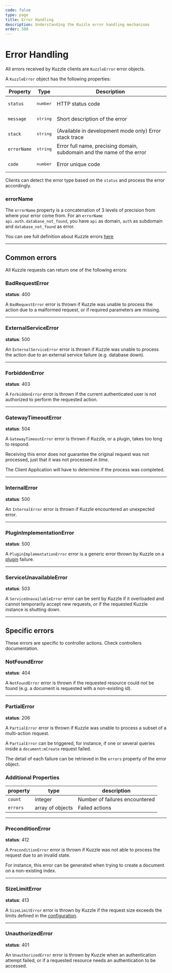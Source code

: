 ```yaml
---
code: false
type: page
title: Error Handling
description: Understanding the Kuzzle error handling mechanisms
order: 500
---
```


# Error Handling

All errors received by Kuzzle clients are `KuzzleError` error objects.

A `KuzzleError` object has the following properties:

| Property     | Type               | Description                                            |
| ------------ | ------------------ | ------------------------------------------------------ |
| `status`     | <pre>number</pre>            | HTTP status code                                       |
| `message`    | <pre>string</pre>               | Short description of the error                         |
| `stack`      | <pre>string</pre>               | (Available in development mode only) Error stack trace |
| `errorName`  | <pre>string</pre>  | Error full name, precising domain, subdomain and the name of the error |
| `code`       | <pre>number</pre> | Error unique code |

Clients can detect the error type based on the `status` and process the error accordingly.


### errorName

The `errorName` property is a concatenation of 3 levels of precision from where your error come from.
For an `errorName` `api.auth.database_not_found`, you have `api` as domain, `auth` as subdomain and `database_not_found` as error.

You can see full definition about Kuzzle errors [here](https://docs.kuzzle.io/core/1/api/essentials/errors/subcodes/)


---

## Common errors

All Kuzzle requests can return one of the following errors:

### BadRequestError



**status**: 400

A `BadRequestError` error is thrown if Kuzzle was unable to process the action due to a malformed request, or if required parameters are missing.

---

### ExternalServiceError



**status**: 500

An `ExternalServiceError` error is thrown if Kuzzle was unable to process the action due to an external service failure (e.g. database down).

---

### ForbiddenError



**status**: 403

A `ForbiddenError` error is thrown if the current authenticated user is not authorized to perform the requested action.

---

### GatewayTimeoutError



**status**: 504

A `GatewayTimeoutError` error is thrown if Kuzzle, or a plugin, takes too long to respond.

Receiving this error does not guarantee the original request was not processed, just that it was not processed _in time_.

The Client Application will have to determine if the process was completed.

---

### InternalError



**status**: 500

An `InternalError` error is thrown if Kuzzle encountered an unexpected error.

---

### PluginImplementationError



**status**: 500

A `PluginImplementationError` error is a generic error thrown by Kuzzle on a [plugin](/core/2/plugins) failure.

---

### ServiceUnavailableError



**status**: 503

A `ServiceUnavailableError` error can be sent by Kuzzle if it overloaded and cannot temporarily accept new requests, or if the requested Kuzzle instance is shutting down.

---

## Specific errors

These errors are specific to controller actions.
Check controllers documentation.

### NotFoundError



**status**: 404

A `NotFoundError` error is thrown if the requested resource could not be found (e.g. a document is requested with a non-existing id).

---

### PartialError



**status**: 206

A `PartialError` error is thrown if Kuzzle was unable to process a subset of a multi-action request.

A `PartialError` can be triggered, for instance, if one or several queries inside a `document:mCreate` request failed.

The detail of each failure can be retrieved in the `errors` property of the error object.

### Additional Properties

| property | type             | description                    |
| -------- | ---------------- | ------------------------------ |
| `count`  | integer          | Number of failures encountered |
| `errors` | array of objects | Failed actions                 |

---

### PreconditionError



**status**: 412

A `PreconditionError` error is thrown if Kuzzle was not able to process the request due to an invalid state.

For instance, this error can be generated when trying to create a document on a non-existing index.

---

### SizeLimitError



**status**: 413

A `SizeLimitError` error is thrown by Kuzzle if the request size exceeds the limits defined in the [configuration](/core/2/guides/essentials/configuration).

---

### UnauthorizedError



**status**: 401

An `UnauthorizedError` error is thrown by Kuzzle when an authentication attempt failed, or if a requested resource needs an authentication to be accessed.

